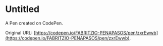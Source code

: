 # Untitled

A Pen created on CodePen.

Original URL: [https://codepen.io/FABRITZIO-PENAPASOS/pen/zxrEwwb](https://codepen.io/FABRITZIO-PENAPASOS/pen/zxrEwwb).

